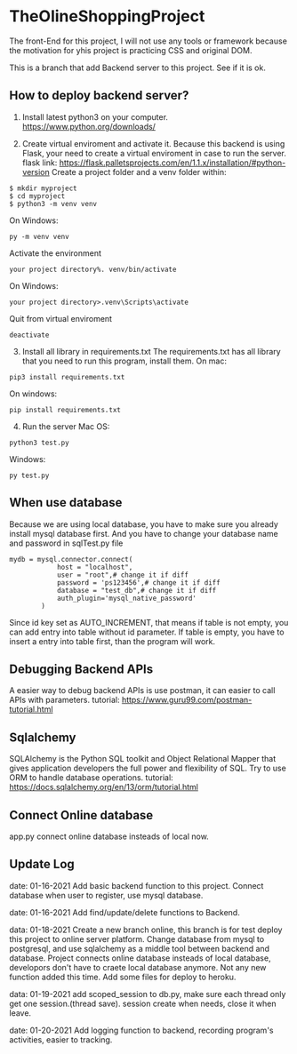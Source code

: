 # TheOlineShoppingProject

The front-End for this project, I will not use any tools or framework because the motivation for yhis project is practicing CSS and original DOM.

This is a branch that add Backend server to this project.
See if it is ok.

## How to deploy backend server?
1. Install latest python3 on your computer.
https://www.python.org/downloads/

2. Create virtual enviroment and activate it.
Because this backend is using Flask, your need to create a virtual enviroment in case to run the server.
flask link:
https://flask.palletsprojects.com/en/1.1.x/installation/#python-version
Create a project folder and a venv folder within:
```
$ mkdir myproject
$ cd myproject
$ python3 -m venv venv
```
On Windows:
```
py -m venv venv
```
Activate the environment
```
your project directory%. venv/bin/activate
```
On Windows:
```
your project directory>.venv\Scripts\activate
```

Quit from virtual enviroment
```
deactivate
```

3. Install all library in requirements.txt
The requirements.txt has all library that you need to run this program, install them.
On mac:
```
pip3 install requirements.txt
```

On windows:
```
pip install requirements.txt 
```

4. Run the server
Mac OS:
```
python3 test.py
```
Windows:
```
py test.py
```

## When use database
Because we are using local database, you have to make sure you already install mysql database first.
And you have to change your database name and password in sqlTest.py file
```
mydb = mysql.connector.connect(
            host = "localhost",
            user = "root",# change it if diff
            password = 'ps123456',# change it if diff
            database = "test_db",# change it if diff
            auth_plugin='mysql_native_password'
        )
```

Since id key set as AUTO_INCREMENT, that means if table is not empty, you can add entry into table without id parameter.
If table is empty, you have to insert a entry into table first, than the program will work.

## Debugging Backend APIs
A easier way to debug backend APIs is use postman, it can easier to call APIs with parameters.
tutorial:
https://www.guru99.com/postman-tutorial.html

## Sqlalchemy
SQLAlchemy is the Python SQL toolkit and Object Relational Mapper that gives application developers the full power and flexibility of SQL.
Try to use ORM to handle database operations.
tutorial:
https://docs.sqlalchemy.org/en/13/orm/tutorial.html

## Connect Online database
app.py connect online database insteads of local now.

## Update Log
date: 01-16-2021
Add basic backend function to this project.
Connect database when user to register, use mysql database.

date: 01-16-2021
Add find/update/delete functions to Backend.

data: 01-18-2021
Create a new branch online, this branch is for test deploy this project to online server platform.
Change database from mysql to postgresql, and use sqlalchemy as a middle tool between backend and database.
Project connects online database insteads of local database, developors don't have to craete local database anymore.
Not any new function added this time.
Add some files for deploy to heroku.

data: 01-19-2021
add scoped_session to db.py, make sure each thread only get one session.(thread save).
session create when needs, close it when leave.

date: 01-20-2021
Add logging function to backend, recording program's activities, easier to tracking.
